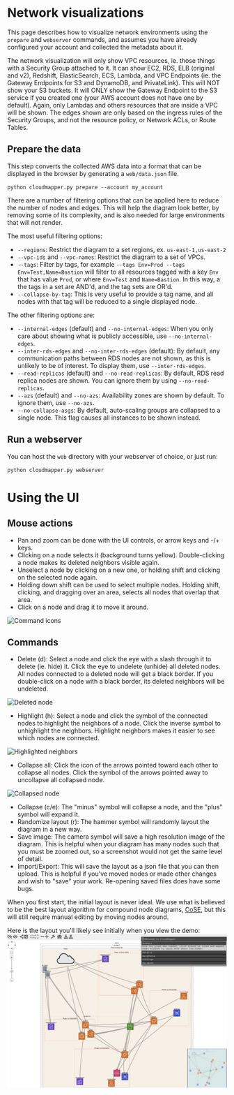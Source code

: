 # Network visualizations

This page describes how to visualize network environments using the `prepare` and `webserver` commands, and assumes you have already configured your account and collected the metadata about it.

The network visualization will only show VPC resources, ie. those things with a Security Group attached to it.  It can show EC2, RDS, ELB (original and v2), Redshift, ElasticSearch, ECS, Lambda, and VPC Endpoints (ie. the Gateway Endpoints for S3 and DynamoDB, and PrivateLink).  This will NOT show your S3 buckets. It will ONLY show the Gateway Endpoint to the S3 service if you created one (your AWS account does not have one by default).  Again, only Lambdas and others resources that are inside a VPC will be shown.  The edges shown are only based on the ingress rules of the Security Groups, and not the resource policy, or Network ACLs, or Route Tables.

## Prepare the data

This step converts the collected AWS data into a format that can be displayed in the browser by generating a `web/data.json` file.
```
python cloudmapper.py prepare --account my_account
```

There are a number of filtering options that can be applied here to reduce the number of nodes and edges.  This will help the diagram look better, by removing some of its complexity, and is also needed for large environments that will not render.

The most useful filtering options:
* `--regions`: Restrict the diagram to a set regions, ex. `us-east-1,us-east-2`
* `--vpc-ids` and `--vpc-names`: Restrict the diagram to a set of VPCs.
* `--tags`: Filter by tags, for example `--tags Env=Prod --tags Env=Test,Name=Bastion` will filter to all resources tagged with a key `Env` that has value `Prod`, or where `Env=Test` and `Name=Bastion`. In this way, a the tags in a set are AND'd, and the tag sets are OR'd.
* `--collapse-by-tag`: This is very useful to provide a tag name, and all nodes with that tag will be reduced to a single displayed node.

The other filtering options are:
* `--internal-edges` (default) and `--no-internal-edges`: When you only care about showing what is publicly accessible, use `--no-internal-edges`.
* `--inter-rds-edges` and `--no-inter-rds-edges` (default): By default, any communication paths between RDS nodes are not shown, as this is unlikely to be of interest. To display them, use `--inter-rds-edges`.
* `--read-replicas` (default) and `--no-read-replicas`: By default, RDS read replica nodes are shown. You can ignore them by using `--no-read-replicas`.
* `--azs` (default) and `--no-azs`: Availability zones are shown by default.  To ignore them, use `--no-azs`.
* `--no-collapse-asgs`: By default, auto-scaling groups are collapsed to a single node.  This flag causes all instances to be shown instead.


## Run a webserver

You can host the `web` directory with your webserver of choice, or just run:

```
python cloudmapper.py webserver
```



Using the UI
============

Mouse actions
-------------
- Pan and zoom can be done with the UI controls, or arrow keys and -/+ keys.
- Clicking on a node selects it (background turns yellow).  Double-clicking a node makes its deleted neighbors visible again.
- Unselect a node by clicking on a new one, or holding shift and clicking on the selected node again.
- Holding down shift can be used to select multiple nodes. Holding shift, clicking, and dragging over an area, selects all nodes that overlap that area.
- Click on a node and drag it to move it around.

<img src="https://raw.githubusercontent.com/duo-labs/cloudmapper/main/docs/images/command_icons.png" width=300 alt="Command icons">

Commands
--------
- Delete (d): Select a node and click the eye with a slash through it to delete (ie. hide) it. Click the eye to undelete (unhide) all deleted nodes.   All nodes connected to a deleted node will get a black border. If you double-click on a node with a black border, its deleted neighbors will be undeleted.

<img src="https://raw.githubusercontent.com/duo-labs/cloudmapper/main/docs/images/deleted_node.png" width=300 alt="Deleted node">

- Highlight (h): Select a node and click the symbol of the connected nodes to highlight the neighbors of a node. Click the inverse symbol to unhighlight the neighbors.  Highlight neighbors makes it easier to see which nodes are connected.

<img src="https://raw.githubusercontent.com/duo-labs/cloudmapper/main/docs/images/highlight_neighbors.png" width=300 alt="Highlighted neighbors">

- Collapse all: Click the icon of the arrows pointed toward each other to collapse all nodes.  Click the symbol of the arrows pointed away to uncollapse all collapsed node.

<img src="https://raw.githubusercontent.com/duo-labs/cloudmapper/main/docs/images/collapsed_node.png" width=300 alt="Collapsed node">

- Collapse (c/e): The "minus" symbol will collapse a node, and the "plus" symbol will expand it.
- Randomize layout (r): The hammer symbol will randomly layout the diagram in a new way.
- Save image: The camera symbol will save a high resolution image of the diagram. This is helpful when your diagram has many nodes such that you must be zoomed out, so a screenshot would not get the same level of detail.
- Import/Export: This will save the layout as a json file that you can then upload. This is helpful if you've moved nodes or made other changes and wish to "save" your work. Re-opening saved files does have some bugs.


When you first start, the initial layout is never ideal.  We use what is believed to be the best layout algorithm for compound node diagrams, [CoSE](https://github.com/cytoscape/cytoscape.js-cose-bilkent), but this will still require manual editing by moving nodes around.

Here is the layout you'll likely see initially when you view the demo:
![Initial layout](/docs/images/initial_layout.png "Initial layout")

